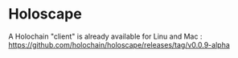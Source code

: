 Holoscape
==

A Holochain "client" is already available for Linu and Mac :    
https://github.com/holochain/holoscape/releases/tag/v0.0.9-alpha
